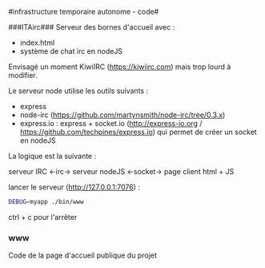 #infrastructure temporaire autonome - code#


###ITAirc###
Serveur des bornes d'accueil avec :

- index.html
- système de chat irc en nodeJS

Envisagé un moment KiwiIRC (https://kiwiirc.com) mais trop lourd à modifier.

Le serveur node utilise les outils suivants :

- express
- node-irc (https://github.com/martynsmith/node-irc/tree/0.3.x)
- express.io : express + socket.io (http://express-io.org / https://github.com/techpines/express.io) qui permet de créer un socket en nodeJS

La logique est la suivante :

serveur IRC <-irc-> serveur nodeJS <-socket-> page client html + JS

lancer le serveur (http://127.0.0.1:7076) :

```bash
DEBUG=myapp ./bin/www
```

ctrl + c pour l'arrêter


### www ###

Code de la page d'accueil publique du projet